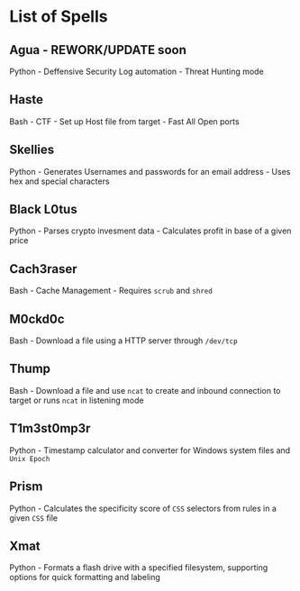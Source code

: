 # List of Spells
## Agua - REWORK/UPDATE soon
Python - Deffensive Security Log automation - Threat Hunting mode 
## Haste
Bash - CTF - Set up Host file from target - Fast All Open ports
## Skellies
Python - Generates Usernames and passwords for an email address - Uses hex and special characters
## Black L0tus
Python - Parses crypto invesment data - Calculates profit in base of a given price
## Cach3raser
Bash - Cache Management - Requires `scrub` and `shred`
## M0ckd0c
Bash - Download a file using a HTTP server through `/dev/tcp`
## Thump
Bash - Download a file and use `ncat` to create and inbound connection to target or runs `ncat` in listening mode
## T1m3st0mp3r
Python - Timestamp calculator and converter for Windows system files and `Unix Epoch`
## Prism
Python - Calculates the specificity score of `CSS` selectors from rules in a given `CSS` file
## Xmat
Python - Formats a flash drive with a specified filesystem, supporting options for quick formatting and labeling
